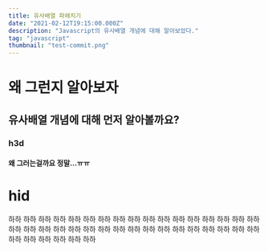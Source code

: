 ```yaml
---
title: 유사배열 파헤치기
date: "2021-02-12T19:15:00.000Z"
description: "Javascript의 유사배열 개념에 대해 알아보았다."
tag: "javascript"
thumbnail: "test-commit.png"
---
```


# 왜 그런지 알아보자

## 유사배열 개념에 대해 먼저 알아볼까요?

### h3d

#### 왜 그러는걸까요 정말...ㅠㅠ

# hid

하하
하하
하하
하하
하하
하하
하하
하하
하하
하하
하하
하하
하하
하하
하하
하하
하하
하하
하하
하하
하하
하하
하하
하하
하하
하하
하하
하하
하하
하하
하하
하하
하하
하하
하하
하하
하하
하하
하하
하하
